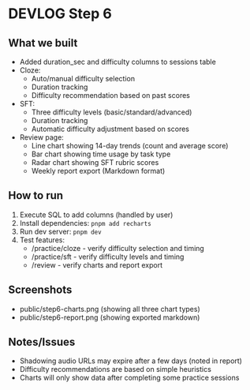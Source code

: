 # DEVLOG Step 6

## What we built
- Added duration_sec and difficulty columns to sessions table
- Cloze: 
  - Auto/manual difficulty selection
  - Duration tracking
  - Difficulty recommendation based on past scores
- SFT:
  - Three difficulty levels (basic/standard/advanced)
  - Duration tracking
  - Automatic difficulty adjustment based on scores
- Review page:
  - Line chart showing 14-day trends (count and average score)
  - Bar chart showing time usage by task type
  - Radar chart showing SFT rubric scores
  - Weekly report export (Markdown format)

## How to run
1. Execute SQL to add columns (handled by user)
2. Install dependencies: `pnpm add recharts`
3. Run dev server: `pnpm dev`
4. Test features:
   - /practice/cloze - verify difficulty selection and timing
   - /practice/sft - verify difficulty levels and timing
   - /review - verify charts and report export

## Screenshots
- public/step6-charts.png (showing all three chart types)
- public/step6-report.png (showing exported markdown)

## Notes/Issues
- Shadowing audio URLs may expire after a few days (noted in report)
- Difficulty recommendations are based on simple heuristics
- Charts will only show data after completing some practice sessions
